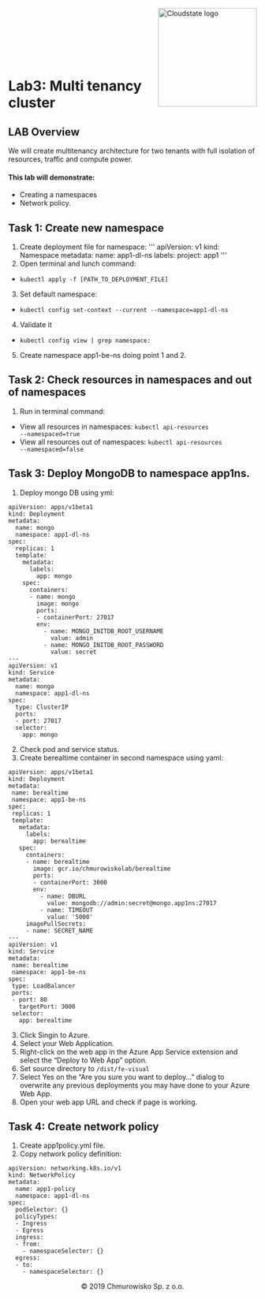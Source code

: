 <img src="https://avatars1.githubusercontent.com/u/47143554?s=400&u=7c55eeec6479b4ff59df7cad452501a41635b0e4&v=4" alt="Cloudstate logo" width="200" align="right">
<br><br>
<br><br>
<br><br>

# Lab3: Multi tenancy cluster

## LAB Overview
We will create multitenancy architecture for two tenants with full isolation of resources, traffic and compute power.

#### This lab will demonstrate:
* Creating a namespaces
* Network policy.


## Task 1: Create new namespace
1. Create deployment file for namespace:
'''
apiVersion: v1
kind: Namespace
metadata:
   name: app1-dl-ns
   labels:
     project: app1
'''
2. Open terminal and lunch command: 
* <code>kubectl apply -f [PATH_TO_DEPLOYMENT_FILE]</code>
3. Set default namespace:
* <code>kubectl config set-context --current --namespace=app1-dl-ns </code>
4. Validate it
* <code>kubectl config view | grep namespace:</code>
5. Create namespace app1-be-ns doing point 1 and 2.


## Task 2: Check resources in namespaces and out of namespaces
1.	Run in terminal command:
* View all resources in namespaces: <code>kubectl api-resources --namespaced=true</code>
* View all resources out of namespaces: <code>kubectl api-resources --namespaced=false</code>


## Task 3: Deploy MongoDB to namespace app1ns.
1. Deploy mongo DB using yml:
```
apiVersion: apps/v1beta1 
kind: Deployment 
metadata: 
  name: mongo
  namespace: app1-dl-ns
spec: 
  replicas: 1 
  template: 
    metadata: 
      labels: 
        app: mongo 
    spec: 
      containers: 
      - name: mongo 
        image: mongo 
        ports: 
        - containerPort: 27017 
        env:
          - name: MONGO_INITDB_ROOT_USERNAME
            value: admin
          - name: MONGO_INITDB_ROOT_PASSWORD
            value: secret
---
apiVersion: v1 
kind: Service 
metadata: 
  name: mongo 
  namespace: app1-dl-ns
spec: 
  type: ClusterIP 
  ports: 
  - port: 27017 
  selector: 
    app: mongo 
```
2. Check pod and service status.
3. Create berealtime container in second namespace using yaml:
```
apiVersion: apps/v1beta1 
kind: Deployment 
metadata: 
 name: berealtime 
 namespace: app1-be-ns
spec: 
 replicas: 1 
 template: 
   metadata: 
     labels: 
       app: berealtime 
   spec: 
     containers: 
     - name: berealtime 
       image: gcr.io/chmurowiskolab/berealtime 
       ports: 
       - containerPort: 3000 
       env:
         - name: DBURL
           value: mongodb://admin:secret@mongo.app1ns:27017
         - name: TIMEOUT
           value: '5000'
     imagePullSecrets: 
     - name: SECRET_NAME
---
apiVersion: v1 
kind: Service 
metadata: 
 name: berealtime 
 namespace: app1-be-ns
spec: 
 type: LoadBalancer
 ports: 
 - port: 80 
   targetPort: 3000
 selector: 
   app: berealtime 
```
3. Click Singin to Azure.
4. Select your Web Application.
5. Right-click on the web app in the Azure App Service extension and select the “Deploy to Web App” option.
6. Set source directory to <code>/dist/fe-visual</code>
7. Select Yes on the “Are you sure you want to deploy…” dialog to overwrite any previous deployments you may have done to your Azure Web App.
8. Open your web app URL and check if page is working.

## Task 4: Create network policy
1. Create app1policy.yml file.
2. Copy network policy definition: 
```
apiVersion: networking.k8s.io/v1
kind: NetworkPolicy
metadata:
  name: app1-policy
  namespace: app1-dl-ns
spec:
  podSelector: {}
  policyTypes:
  - Ingress
  - Egress
  ingress:
  - from:
    - namespaceSelector: {}
  egress:
  - to:
    - namespaceSelector: {}
```


<center><p>&copy; 2019 Chmurowisko Sp. z o.o.<p></center>
